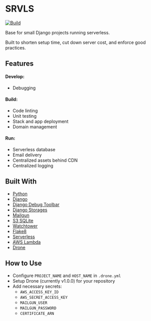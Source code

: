 # SRVLS

[![Build](https://drone.kputrajaya.com/api/badges/kiloev/srvls/status.svg)](https://drone.kputrajaya.com/kiloev/srvls)

Base for small Django projects running serverless.

Built to shorten setup time, cut down server cost, and enforce good practices.

## Features

#### Develop:
* Debugging

#### Build:
* Code linting
* Unit testing
* Stack and app deployment
* Domain management

#### Run:
* Serverless database
* Email delivery
* Centralized assets behind CDN
* Centralized logging

## Built With

* [Python](https://www.python.org/)
* [Django](https://www.djangoproject.com/)
* [Django Debug Toolbar](https://github.com/jazzband/django-debug-toolbar)
* [Django Storages](https://github.com/jschneier/django-storages)
* [Mailgun](https://www.mailgun.com/)
* [S3 SQLite](https://github.com/Miserlou/zappa-django-utils)
* [Watchtower](https://github.com/kislyuk/watchtower)
* [Flake8](http://flake8.pycqa.org/en/latest/)
* [Serverless](https://serverless.com/)
* [AWS Lambda](https://aws.amazon.com/lambda/)
* [Drone](https://drone.io/)

## How to Use

* Configure `PROJECT_NAME` and `HOST_NAME` in `.drone.yml`
* Setup Drone (currently v1.0.0) for your repository
* Add necessary secrets:
    * `AWS_ACCESS_KEY_ID`
    * `AWS_SECRET_ACCESS_KEY`
    * `MAILGUN_USER`
    * `MAILGUN_PASSWORD`
    * `CERTIFICATE_ARN`
